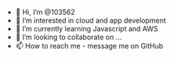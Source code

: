 - 👋 Hi, I’m @103562
- 👀 I’m interested in cloud and app development
- 🌱 I’m currently learning Javascript and AWS
- 💞️ I’m looking to collaborate on ...
- 📫 How to reach me - message me on GitHub

<!---
103562/103562 is a ✨ special ✨ repository because its `README.md` (this file) appears on your GitHub profile.
You can click the Preview link to take a look at your changes.
--->
